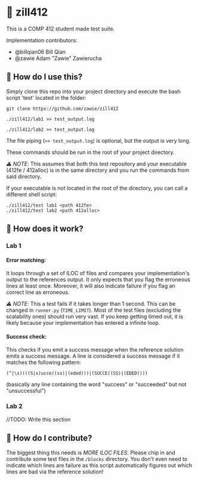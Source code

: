 # 🥒 zill412
This is a COMP 412 student made test suite. 

Implementation contributors:
- @billqian06 Bill Qian
- @zawie Adam "Zawie" Zawierucha

## 🚀 How do I use this?
Simply clone this repo into your project directory and execute the bash script 'test' located in the folder:
```
git clone https://github.com/zawie/zill412
```
```
./zill412/lab1 >> test_output.log
```
```
./zill412/lab2 >> test_output.log
```

The file piping (`>> test_output.log`) is optional, but the output is very long.

These commands should be run in the root of your project directory.

*⚠️ NOTE*: This assumes that both this test repository and your executable (412fe / 412alloc) is in the same directory and you run the commands from said directory.

If your executable is not located in the root of the directory, you can call a different shell script:
```
./zill412/test lab1 <path 412fe>
./zill412/test lab2 <path 412alloc>
```

## 🤖 How does it work?
### Lab 1
#### Error matching:
It loops through a set of ILOC of files and compares your implementation's output to the references output. 
It only expects that you flag the erroneous lines at least once.
Moreover, it will also indicate failure if you flag an correct line as erroneous.

*⚠️ NOTE*: This a test fails if it takes longer than 1 second. This can be changed in `runner.py` (`TIME_LIMIT`). Most of the test files (excluding the scalability ones) should run very vast. If you keep getting timed out, it is likely because your implementation has entered a infinite loop.

#### Success check:
This checks if you emit a success message when the reference solution emits a success message. A line is considered a success message if it matches the following pattern:
```
(^|\s)(((S|s)ucce((ss)|(eded)))|(SUCCE((SS)|(EDED))))
```

(basically any line containing the word "success" or "succeeded" but not "unsuccessful")

### Lab 2
//TODO: Write this section

## 🧱 How do I contribute?
The biggest thing this needs is *MORE ILOC FILES*. Please chip in and contribute some test files in the `/blocks` directory. 
You don't even need to indicate which lines are failure as this script automatically figures out which lines are bad via the reference solution!
